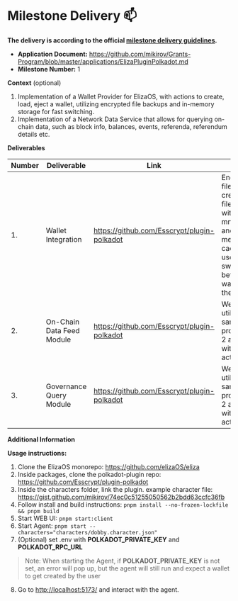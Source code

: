 # Milestone Delivery :mailbox:

**The delivery is according to the official [milestone delivery guidelines](https://github.com/w3f/Grants-Program/blob/master/docs/Support%20Docs/milestone-deliverables-guidelines.md).**  

* **Application Document:** https://github.com/mikirov/Grants-Program/blob/master/applications/ElizaPluginPolkadot.md
* **Milestone Number:** 1

**Context** (optional)
1. Implementation of a Wallet Provider for ElizaOS, with actions to create, load, eject a wallet, utilizing encrypted file backups and in-memory storage for fast switching.
2. Implementation of a Network Data Service that allows for querying on-chain data, such as block info, balances, events, referenda, referendum details etc.

**Deliverables**

| Number | Deliverable | Link | Notes |
| ------------- | ------------- | ------------- |------------- |
| 1. | Wallet Integration | https://github.com/Esscrypt/plugin-polkadot | Encrypted files get created on file system with the mnemonics, and in-memory caching is used to switch between wallets on the fly| 
| 2.  | On-Chain Data Feed Module | https://github.com/Esscrypt/plugin-polkadot | We are utilizing the same provider for 2 and 3 with usage actions | 
| 3.  | Governance Query Module | https://github.com/Esscrypt/plugin-polkadot| We are utilizing the same provider for 2 and 3 with usage actions | 

**Additional Information**

**Usage instructions:**

1. Clone the ElizaOS monorepo: https://github.com/elizaOS/eliza
2. Inside packages, clone the polkadot-plugin repo: https://github.com/Esscrypt/plugin-polkadot
3. Inside the characters folder, link the plugin. example character file: https://gist.github.com/mikirov/74ec0c51255050562b2bdd63ccfc36fb
4. Follow install and build instructions: `pnpm install --no-frozen-lockfile && pnpm build`
5. Start WEB UI: `pnpm start:client`
6. Start Agent: `pnpm start --characters="characters/dobby.character.json"`
7. (Optional) set .env with **POLKADOT_PRIVATE_KEY** and **POLKADOT_RPC_URL**
> Note: When starting the Agent, if **POLKADOT_PRIVATE_KEY** is not set, an error will pop up, but the agent will still run and expect a wallet to get created by the user
8. Go to [http://localhost:5173/](http://localhost:5173/) and interact with the agent.
